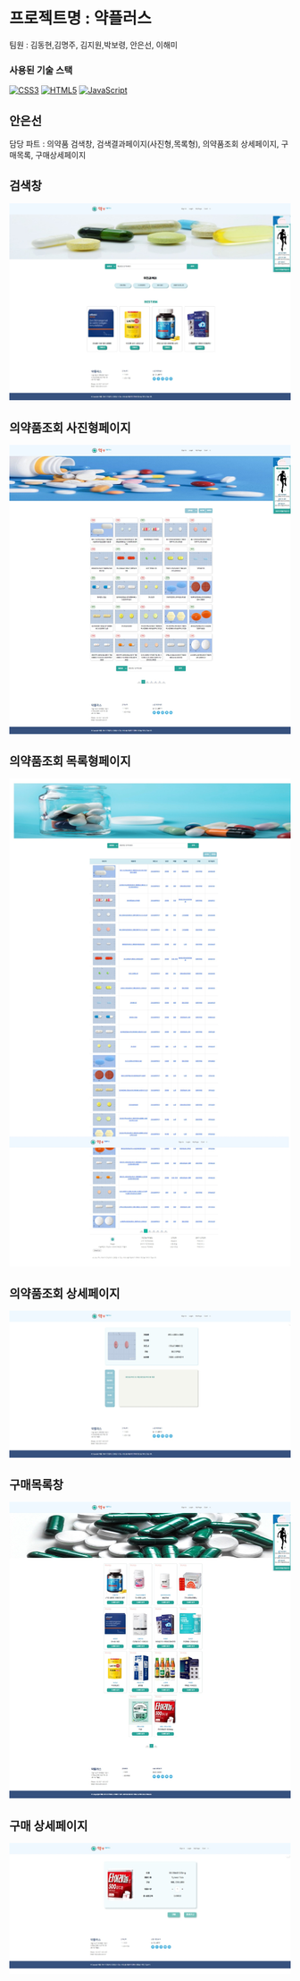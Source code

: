  # 프로젝트명 : 약플러스
 팀원 : 김동현,김명주, 김지원,박보령, 안은선, 이해미
 
### 사용된 기술 스택

[![CSS3](https://img.shields.io/badge/CSS3-blue)](https://developer.mozilla.org/en-US/docs/Web/CSS)
[![HTML5](https://img.shields.io/badge/HTML5-red)](https://developer.mozilla.org/en-US/docs/Web/HTML)
[![JavaScript](https://img.shields.io/badge/JavaScript-blue)](https://developer.mozilla.org/en-US/docs/Web/JavaScript)


## 안은선
담당 파트 : 의약품 검색창, 검색결과페이지(사진형,목록형), 의약품조회 상세페이지, 구매목록, 구매상세페이지


## 검색창
![검색페이지](img/1.jpeg)
## 의약품조회 사진형페이지
![사진형결과페이지](img/2.jpeg)
## 의약품조회 목록형페이지
![목록형결과페이지](img/3.jpeg)
## 의약품조회 상세페이지
![상세페이지](img/4.jpeg)
## 구매목록창
![구매목록](img/5.jpeg)
## 구매 상세페이지
![구매상세](img/6.jpeg)
